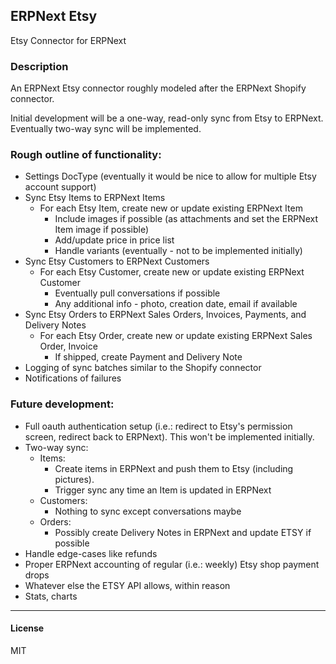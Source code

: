 ## ERPNext Etsy

Etsy Connector for ERPNext

### Description

An ERPNext Etsy connector roughly modeled after the ERPNext Shopify connector.

Initial development will be a one-way, read-only sync from Etsy to ERPNext. Eventually two-way sync will be implemented.

### Rough outline of functionality:

* Settings DocType (eventually it would be nice to allow for multiple Etsy account support)
* Sync Etsy Items to ERPNext Items 
  * For each Etsy Item, create new or update existing ERPNext Item
    * Include images if possible (as attachments and set the ERPNext Item image if possible)
    * Add/update price in price list 
    * Handle variants (eventually - not to be implemented initially)
* Sync Etsy Customers to ERPNext Customers
  * For each Etsy Customer, create new or update existing ERPNext Customer
    * Eventually pull conversations if possible
    * Any additional info - photo, creation date, email if available
* Sync Etsy Orders to ERPNext Sales Orders, Invoices, Payments, and Delivery Notes
  * For each Etsy Order, create new or update existing ERPNext Sales Order, Invoice
    * If shipped, create Payment and Delivery Note
* Logging of sync batches similar to the Shopify connector
* Notifications of failures

### Future development:

* Full oauth authentication setup (i.e.: redirect to Etsy's permission screen, redirect back to ERPNext). This won't be implemented initially.
* Two-way sync:
  * Items:
    * Create items in ERPNext and push them to Etsy (including pictures). 
    * Trigger sync any time an Item is updated in ERPNext
  * Customers:
    * Nothing to sync except conversations maybe
  * Orders:
    * Possibly create Delivery Notes in ERPNext and update ETSY if possible
* Handle edge-cases like refunds
* Proper ERPNext accounting of regular (i.e.: weekly) Etsy shop payment drops 
* Whatever else the ETSY API allows, within reason 
* Stats, charts

-----

#### License

MIT
